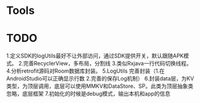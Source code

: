 # Tools

# TODO

1.定义SDK的logUtils最好不让外部访问，通过SDK提供开关，默认跟随APK模式。
2.完善RecyclerView，多布局，分割线
3.类似Rxjava一行代码切换线程。
4.分析retrofit源码对Room数据库封装。
5.LogUtils 完善封装（1.在AndroidStudio可以正确显示行数 2.完善的保存Log机制）
6.封装data层，为KV类型，为顶层调用，底层可以使用MMKV和DataStore、SP。此类为顶层抽象类忽略，底层框架
7.初始化的时候是debug模式，输出本机和app的信息
